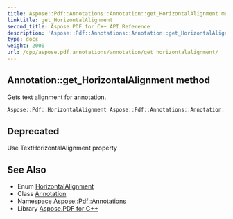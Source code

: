 ```yaml
---
title: Aspose::Pdf::Annotations::Annotation::get_HorizontalAlignment method
linktitle: get_HorizontalAlignment
second_title: Aspose.PDF for C++ API Reference
description: 'Aspose::Pdf::Annotations::Annotation::get_HorizontalAlignment method. Gets text alignment for annotation in C++.'
type: docs
weight: 2000
url: /cpp/aspose.pdf.annotations/annotation/get_horizontalalignment/
---
```

## Annotation::get_HorizontalAlignment method


Gets text alignment for annotation.

```cpp
Aspose::Pdf::HorizontalAlignment Aspose::Pdf::Annotations::Annotation::get_HorizontalAlignment() override
```


## Deprecated
Use TextHorizontalAlignment property 

## See Also

* Enum [HorizontalAlignment](../../../aspose.pdf/horizontalalignment/)
* Class [Annotation](../)
* Namespace [Aspose::Pdf::Annotations](../../)
* Library [Aspose.PDF for C++](../../../)
